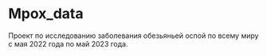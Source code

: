 # Mpox_data
Проект по исследованию заболевания обезьяньей оспой по всему миру с мая 2022 года по май 2023 года.
